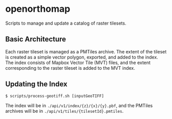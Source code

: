 # openorthomap

Scripts to manage and update a catalog of raster tilesets.

## Basic Architecture

Each raster tileset is managed as a PMTiles archive. The extent of the tileset is created as a simple vector polygon, exported, and added to the index. The index consists of Mapbox Vector Tile (MVT) files, and the extent corresponding to the raster tileset is added to the MVT index.

## Updating the Index

```
$ scripts/process-geotiff.sh [inputGeoTIFF]
```

The index will be in `./api/v1/index/{z}/{x}/{y}.pbf`, and the PMTiles archives will be in `./api/v1/tiles/{tilesetId}.pmtiles`.
